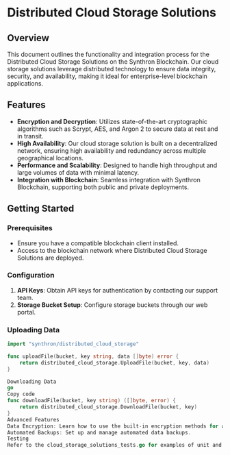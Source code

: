 # Distributed Cloud Storage Solutions

## Overview

This document outlines the functionality and integration process for the Distributed Cloud Storage Solutions on the Synthron Blockchain. Our cloud storage solutions leverage distributed technology to ensure data integrity, security, and availability, making it ideal for enterprise-level blockchain applications.

## Features

- **Encryption and Decryption**: Utilizes state-of-the-art cryptographic algorithms such as Scrypt, AES, and Argon 2 to secure data at rest and in transit.
- **High Availability**: Our cloud storage solution is built on a decentralized network, ensuring high availability and redundancy across multiple geographical locations.
- **Performance and Scalability**: Designed to handle high throughput and large volumes of data with minimal latency.
- **Integration with Blockchain**: Seamless integration with Synthron Blockchain, supporting both public and private deployments.

## Getting Started

### Prerequisites

- Ensure you have a compatible blockchain client installed.
- Access to the blockchain network where Distributed Cloud Storage Solutions are deployed.

### Configuration

1. **API Keys**: Obtain API keys for authentication by contacting our support team.
2. **Storage Bucket Setup**: Configure storage buckets through our web portal.

### Uploading Data

```go
import "synthron/distributed_cloud_storage"

func uploadFile(bucket, key string, data []byte) error {
    return distributed_cloud_storage.UploadFile(bucket, key, data)
}

Downloading Data
go
Copy code
func downloadFile(bucket, key string) ([]byte, error) {
    return distributed_cloud_storage.DownloadFile(bucket, key)
}
Advanced Features
Data Encryption: Learn how to use the built-in encryption methods for additional security.
Automated Backups: Set up and manage automated data backups.
Testing
Refer to the cloud_storage_solutions_tests.go for examples of unit and integration tests that ensure the reliability and security of our storage solutions.

